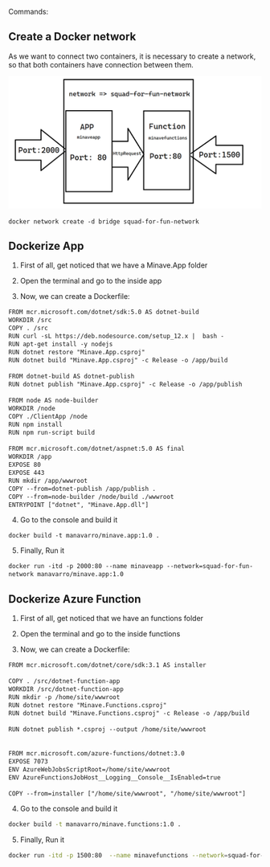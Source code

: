Commands:

## Create a Docker network

As we want to connect two containers, it is necessary to create a network, so that both containers have connection between them.

![alt text](https://raw.githubusercontent.com/miguelillo/Minave/Squad-For-Fun-Resolve/Docker%20network.png)

```
docker network create -d bridge squad-for-fun-network
```


## Dockerize App

1. First of all, get noticed that we have a Minave.App folder

2. Open the terminal and go to the inside app

3. Now, we can create a Dockerfile:

```
FROM mcr.microsoft.com/dotnet/sdk:5.0 AS dotnet-build
WORKDIR /src
COPY . /src
RUN curl -sL https://deb.nodesource.com/setup_12.x |  bash -
RUN apt-get install -y nodejs
RUN dotnet restore "Minave.App.csproj"
RUN dotnet build "Minave.App.csproj" -c Release -o /app/build

FROM dotnet-build AS dotnet-publish
RUN dotnet publish "Minave.App.csproj" -c Release -o /app/publish

FROM node AS node-builder
WORKDIR /node
COPY ./ClientApp /node
RUN npm install
RUN npm run-script build

FROM mcr.microsoft.com/dotnet/aspnet:5.0 AS final
WORKDIR /app
EXPOSE 80
EXPOSE 443
RUN mkdir /app/wwwroot
COPY --from=dotnet-publish /app/publish .
COPY --from=node-builder /node/build ./wwwroot
ENTRYPOINT ["dotnet", "Minave.App.dll"]

```

4. Go to the console and build it
```
docker build -t manavarro/minave.app:1.0 .
```

5. Finally, Run it
```
docker run -itd -p 2000:80 --name minaveapp --network=squad-for-fun-network manavarro/minave.app:1.0
```

## Dockerize Azure Function

1. First of all, get noticed that we have an functions folder

2. Open the terminal and go to the inside functions

3. Now, we can create a Dockerfile:

```
FROM mcr.microsoft.com/dotnet/core/sdk:3.1 AS installer

COPY . /src/dotnet-function-app
WORKDIR /src/dotnet-function-app
RUN mkdir -p /home/site/wwwroot
RUN dotnet restore "Minave.Functions.csproj"
RUN dotnet build "Minave.Functions.csproj" -c Release -o /app/build

RUN dotnet publish *.csproj --output /home/site/wwwroot


FROM mcr.microsoft.com/azure-functions/dotnet:3.0
EXPOSE 7073
ENV AzureWebJobsScriptRoot=/home/site/wwwroot
ENV AzureFunctionsJobHost__Logging__Console__IsEnabled=true

COPY --from=installer ["/home/site/wwwroot", "/home/site/wwwroot"]
```


4. Go to the console and build it
```sh
docker build -t manavarro/minave.functions:1.0 .
```

5. Finally, Run it
```sh
docker run -itd -p 1500:80  --name minavefunctions --network=squad-for-fun-network manavarro/minave.functions:1.0